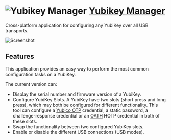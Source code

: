 # ![Yubikey Manager](https://cdn.rawgit.com/pauby/ChocoPackages/d82c613a/icons/yubikey-manager.png "Yubikey Manager Logo") [Yubikey Manager](https://chocolatey.org/packages/yubikey-manager)

Cross-platform application for configuring any YubiKey over all USB transports.

![Screenshot](https://github.com/pauby/chocopackages/tree/master/automatic/yubikey-manager/screenshot.png)

## Features

This application provides an easy way to perform the most common configuration tasks on a YubiKey.

The current version can:

* Display the serial number and firmware version of a YubiKey.
* Configure YubiKey Slots. A YubiKey have two slots (short press and long press), which may both be configured for different functionality. 
This tool can configure a [Yubico OTP](https://developers.yubico.com/OTP/) credential, a static password, a challenge-response credential or an [OATH](https://developers.yubico.com/OATH/) HOTP credential in both of these slots.
* Swap the functionality between two configured YubiKey slots.
* Enable or disable the different USB connections (USB modes).
